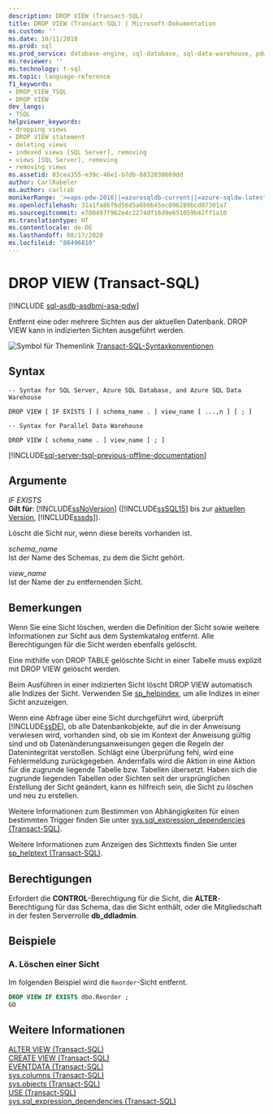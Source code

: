 ```yaml
---
description: DROP VIEW (Transact-SQL)
title: DROP VIEW (Transact-SQL) | Microsoft-Dokumentation
ms.custom: ''
ms.date: 10/11/2018
ms.prod: sql
ms.prod_service: database-engine, sql-database, sql-data-warehouse, pdw
ms.reviewer: ''
ms.technology: t-sql
ms.topic: language-reference
f1_keywords:
- DROP_VIEW_TSQL
- DROP VIEW
dev_langs:
- TSQL
helpviewer_keywords:
- dropping views
- DROP VIEW statement
- deleting views
- indexed views [SQL Server], removing
- views [SQL Server], removing
- removing views
ms.assetid: 03cea355-e39c-46e1-b7db-8832038669dd
author: CarlRabeler
ms.author: carlrab
monikerRange: '>=aps-pdw-2016||=azuresqldb-current||=azure-sqldw-latest||>=sql-server-2016||=sqlallproducts-allversions||>=sql-server-linux-2017||=azuresqldb-mi-current'
ms.openlocfilehash: 31a1fa86f6d56d5a6b9b45ec096289bcd07301a7
ms.sourcegitcommit: e700497f962e4c2274df16d9e651059b42ff1a10
ms.translationtype: HT
ms.contentlocale: de-DE
ms.lasthandoff: 08/17/2020
ms.locfileid: "88496810"
---
```

# <a name="drop-view-transact-sql"></a>DROP VIEW (Transact-SQL)
[!INCLUDE [sql-asdb-asdbmi-asa-pdw](../../includes/applies-to-version/sql-asdb-asdbmi-asa-pdw.md)]

  Entfernt eine oder mehrere Sichten aus der aktuellen Datenbank. DROP VIEW kann in indizierten Sichten ausgeführt werden.  
  
 ![Symbol für Themenlink](../../database-engine/configure-windows/media/topic-link.gif "Symbol für Themenlink") [Transact-SQL-Syntaxkonventionen](../../t-sql/language-elements/transact-sql-syntax-conventions-transact-sql.md)  
  
## <a name="syntax"></a>Syntax  
  
```syntaxsql
-- Syntax for SQL Server, Azure SQL Database, and Azure SQL Data Warehouse
  
DROP VIEW [ IF EXISTS ] [ schema_name . ] view_name [ ...,n ] [ ; ]  
```  
  
```syntaxsql
-- Syntax for Parallel Data Warehouse  
  
DROP VIEW [ schema_name . ] view_name [ ; ]  
```  
  
[!INCLUDE[sql-server-tsql-previous-offline-documentation](../../includes/sql-server-tsql-previous-offline-documentation.md)]

## <a name="arguments"></a>Argumente
 *IF EXISTS*  
 **Gilt für**: [!INCLUDE[ssNoVersion](../../includes/ssnoversion-md.md)] ([!INCLUDE[ssSQL15](../../includes/sssql15-md.md)] bis zur [aktuellen Version](https://go.microsoft.com/fwlink/p/?LinkId=299658), [!INCLUDE[sssds](../../includes/sssds-md.md)]).  
  
 Löscht die Sicht nur, wenn diese bereits vorhanden ist.  
  
 *schema_name*  
 Ist der Name des Schemas, zu dem die Sicht gehört.  
  
 *view_name*  
 Ist der Name der zu entfernenden Sicht.  
  
## <a name="remarks"></a>Bemerkungen  
 Wenn Sie eine Sicht löschen, werden die Definition der Sicht sowie weitere Informationen zur Sicht aus dem Systemkatalog entfernt. Alle Berechtigungen für die Sicht werden ebenfalls gelöscht.  
  
 Eine mithilfe von DROP TABLE gelöschte Sicht in einer Tabelle muss explizit mit DROP VIEW gelöscht werden.  
  
 Beim Ausführen in einer indizierten Sicht löscht DROP VIEW automatisch alle Indizes der Sicht. Verwenden Sie [sp_helpindex](../../relational-databases/system-stored-procedures/sp-helpindex-transact-sql.md), um alle Indizes in einer Sicht anzuzeigen.  
  
 Wenn eine Abfrage über eine Sicht durchgeführt wird, überprüft [!INCLUDE[ssDE](../../includes/ssde-md.md)], ob alle Datenbankobjekte, auf die in der Anweisung verwiesen wird, vorhanden sind, ob sie im Kontext der Anweisung gültig sind und ob Datenänderungsanweisungen gegen die Regeln der Datenintegrität verstoßen. Schlägt eine Überprüfung fehl, wird eine Fehlermeldung zurückgegeben. Andernfalls wird die Aktion in eine Aktion für die zugrunde liegende Tabelle bzw. Tabellen übersetzt. Haben sich die zugrunde liegenden Tabellen oder Sichten seit der ursprünglichen Erstellung der Sicht geändert, kann es hilfreich sein, die Sicht zu löschen und neu zu erstellen.  
  
 Weitere Informationen zum Bestimmen von Abhängigkeiten für einen bestimmten Trigger finden Sie unter [sys.sql_expression_dependencies &#40;Transact-SQL&#41;](../../relational-databases/system-catalog-views/sys-sql-dependencies-transact-sql.md).  
  
 Weitere Informationen zum Anzeigen des Sichttexts finden Sie unter [sp_helptext &#40;Transact-SQL&#41;](../../relational-databases/system-stored-procedures/sp-helptext-transact-sql.md).  
  
## <a name="permissions"></a>Berechtigungen  
 Erfordert die **CONTROL**-Berechtigung für die Sicht, die **ALTER**-Berechtigung für das Schema, das die Sicht enthält, oder die Mitgliedschaft in der festen Serverrolle **db_ddladmin**.  
  
## <a name="examples"></a>Beispiele  
  
### <a name="a-drop-a-view"></a>A. Löschen einer Sicht  
 Im folgenden Beispiel wird die `Reorder`-Sicht entfernt.  
  
```sql
DROP VIEW IF EXISTS dbo.Reorder ;  
GO  
```  
  
## <a name="see-also"></a>Weitere Informationen  
 [ALTER VIEW &#40;Transact-SQL&#41;](../../t-sql/statements/alter-view-transact-sql.md)   
 [CREATE VIEW &#40;Transact-SQL&#41;](../../t-sql/statements/create-view-transact-sql.md)   
 [EVENTDATA &#40;Transact-SQL&#41;](../../t-sql/functions/eventdata-transact-sql.md)   
 [sys.columns &#40;Transact-SQL&#41;](../../relational-databases/system-catalog-views/sys-columns-transact-sql.md)   
 [sys.objects &#40;Transact-SQL&#41;](../../relational-databases/system-catalog-views/sys-objects-transact-sql.md)   
 [USE &#40;Transact-SQL&#41;](../../t-sql/language-elements/use-transact-sql.md)   
 [sys.sql_expression_dependencies &#40;Transact-SQL&#41;](../../relational-databases/system-catalog-views/sys-sql-expression-dependencies-transact-sql.md)  
 
